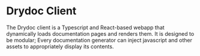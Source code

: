 # Drydoc Client

The Drydoc client is a Typescript and React-based webapp that dynamically loads documentation pages and renders them. It is designed to be modular; Every
documentation generator can inject javascript and other assets to appropriately display its contents.